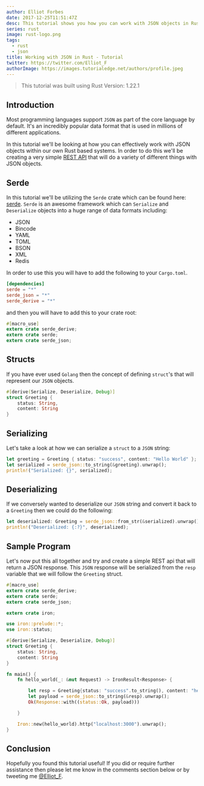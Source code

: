 ```yaml
---
author: Elliot Forbes
date: 2017-12-25T11:51:47Z
desc: This tutorial shows you how you can work with JSON objects in Rust
series: rust
image: rust-logo.png
tags:
  - rust
  - json
title: Working with JSON in Rust - Tutorial
twitter: https://twitter.com/Elliot_F
authorImage: https://images.tutorialedge.net/authors/profile.jpeg
---
```


> This tutorial was built using Rust Version: 1.22.1

## Introduction

Most programming languages support `JSON` as part of the core language by
default. It's an incredibly popular data format that is used in millions of
different applications.

In this tutorial we'll be looking at how you can effectively work with JSON
objects within our own Rust based systems. In order to do this we'll be creating
a very simple [REST API](/general/what-is-a-rest-api) that will do a variety of
different things with JSON objects.

## Serde

In this tutorial we'll be utilizing the `Serde` crate which can be found here:
[serde](https://serde.rs/). `Serde` is an awesome framework which can
`Serialize` and `Deserialize` objects into a huge range of data formats
including:

- JSON
- Bincode
- YAML
- TOML
- BSON
- XML
- Redis

In order to use this you will have to add the following to your `Cargo.toml`.

```toml
[dependencies]
serde = "*"
serde_json = "*"
serde_derive = "*"
```

and then you will have to add this to your crate root:

```rust
#[macro_use]
extern crate serde_derive;
extern crate serde;
extern crate serde_json;
```

## Structs

If you have ever used `Golang` then the concept of defining `struct`'s that will
represent our `JSON` objects.

```rust
#[derive(Serialize, Deserialize, Debug)]
struct Greeting {
    status: String,
    content: String
}
```

## Serializing

Let's take a look at how we can serialize a `struct` to a `JSON` string:

```rust
let greeting = Greeting { status: "success", content: "Hello World" };
let serialized = serde_json::to_string(&greeting).unwrap();
println!("Serialized: {}", serialized);
```

## Deserializing

If we conversely wanted to deserialize our `JSON` string and convert it back to
a `Greeting` then we could do the following:

```rust
let deserialized: Greeting = serde_json::from_str(&serialized).unwrap();
println!("Deserialized: {:?}", deserialized);
```

## Sample Program

Let's now put this all together and try and create a simple REST api that will
return a JSON response. This `JSON` response will be serialized from the `resp`
variable that we will follow the `Greeting` struct.

```rust
#[macro_use]
extern crate serde_derive;
extern crate serde;
extern crate serde_json;

extern crate iron;

use iron::prelude::*;
use iron::status;

#[derive(Serialize, Deserialize, Debug)]
struct Greeting {
    status: String,
    content: String
}

fn main() {
    fn hello_world(_: &mut Request) -> IronResult<Response> {

        let resp = Greeting{status: "success".to_string(), content: "hello world".to_string()};
        let payload = serde_json::to_string(&resp).unwrap();
        Ok(Response::with((status::Ok, payload)))

    }

    Iron::new(hello_world).http("localhost:3000").unwrap();
}
```

## Conclusion

Hopefully you found this tutorial useful! If you did or require further
assistance then please let me know in the comments section below or by tweeting
me [@Elliot_F](https://twitter.com/elliot_f).
